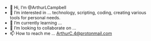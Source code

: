 - 👋 Hi, I’m @ArthurLCampbell
- 👀 I’m interested in ... technology, scripting, coding, creating various tools for personal needs.
- 🌱 I’m currently learning ... 
- 💞️ I’m looking to collaborate on ...
- 📫 How to reach me ... ArthurC.4@protonmail.com

<!---
ArthurLCampbell/ArthurLCampbell is a ✨ special ✨ repository because its `README.md` (this file) appears on your GitHub profile.
You can click the Preview link to take a look at your changes.
--->
